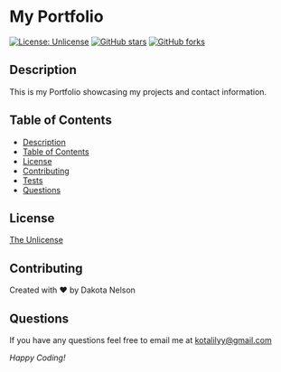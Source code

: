 # My Portfolio 

[![License: Unlicense](https://img.shields.io/badge/license-Unlicense-blue.svg)](http://unlicense.org/)
[![GitHub stars](https://img.shields.io/github/stars/kotalilyy/note-taker)](https://github.com/kotalilyy/note-taker/stargazers)
[![GitHub forks](https://img.shields.io/github/forks/kotalilyy/note-taker)](https://github.com/kotalilyy/note-taker/network)

## Description

This is my Portfolio showcasing my projects and contact information.

## Table of Contents

  - [Description](#description)
  - [Table of Contents](#table-of-contents)
  - [License](#license)
  - [Contributing](#contributing)
  - [Tests](#tests)
  - [Questions](#questions)

 
## License

[The Unlicense](http://unlicense.org/)

## Contributing 

Created with ❤️ by Dakota Nelson

## Questions

If you have any questions feel free to email me at kotalilyy@gmail.com

_Happy Coding!_
